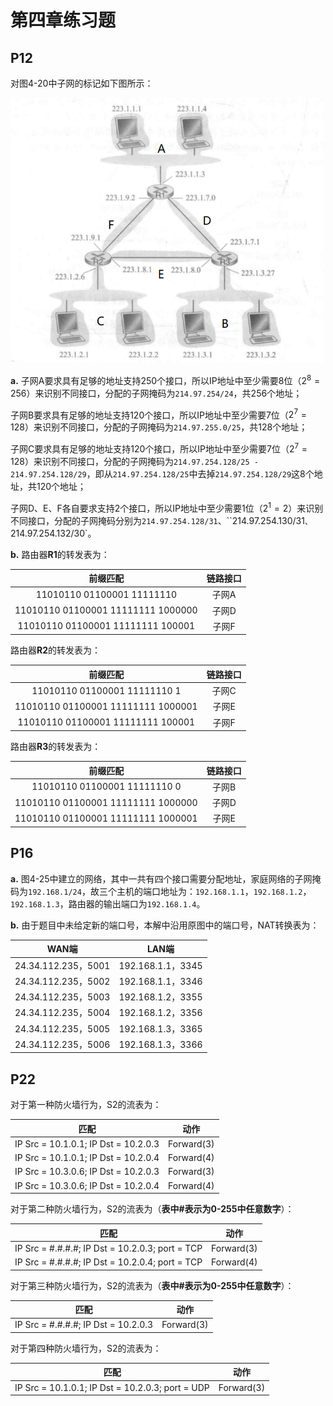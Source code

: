 

# 第四章练习题

## P12

对图4-20中子网的标记如下图所示：

<img src="img/img4.20.png" alt="img4.20.png" style="zoom: 67%;" />

**a.** 子网A要求具有足够的地址支持250个接口，所以IP地址中至少需要8位（$2^{8}=256$）来识别不同接口，分配的子网掩码为`214.97.254/24`，共256个地址；

子网B要求具有足够的地址支持120个接口，所以IP地址中至少需要7位（$2^{7}=128$）来识别不同接口，分配的子网掩码为`214.97.255.0/25`，共128个地址；

子网C要求具有足够的地址支持120个接口，所以IP地址中至少需要7位（$2^{7}=128$）来识别不同接口，分配的子网掩码为`214.97.254.128/25 - 214.97.254.128/29`，即从`214.97.254.128/25`中去掉`214.97.254.128/29`这8个地址，共120个地址；

子网D、E、F各自要求支持2个接口，所以IP地址中至少需要1位（$2^{1}=2$）来识别不同接口，分配的子网掩码分别为`214.97.254.128/31`、``214.97.254.130/31`、`214.97.254.132/30`。

**b.** 路由器**R1**的转发表为：

|              前缀匹配              | 链路接口 |
| :--------------------------------: | :------: |
|     11010110 01100001 11111110     |  子网A   |
| 11010110 01100001 11111111 1000000 |  子网D   |
| 11010110 01100001 11111111 100001  |  子网F   |

路由器**R2**的转发表为：

|              前缀匹配              | 链路接口 |
| :--------------------------------: | :------: |
|    11010110 01100001 11111110 1    |  子网C   |
| 11010110 01100001 11111111 1000001 |  子网E   |
| 11010110 01100001 11111111 100001  |  子网F   |

路由器**R3**的转发表为：

|              前缀匹配              | 链路接口 |
| :--------------------------------: | :------: |
|    11010110 01100001 11111110 0    |  子网B   |
| 11010110 01100001 11111111 1000000 |  子网D   |
| 11010110 01100001 11111111 1000001 |  子网E   |

## P16

**a.** 图4-25中建立的网络，其中一共有四个接口需要分配地址，家庭网络的子网掩码为`192.168.1/24`，故三个主机的端口地址为：`192.168.1.1`，`192.168.1.2`，`192.168.1.3`，路由器的输出端口为`192.168.1.4`。

**b.** 由于题目中未给定新的端口号，本解中沿用原图中的端口号，NAT转换表为：

|        WAN端        |       LAN端       |
| :-----------------: | :---------------: |
| 24.34.112.235，5001 | 192.168.1.1，3345 |
| 24.34.112.235，5002 | 192.168.1.1，3346 |
| 24.34.112.235，5003 | 192.168.1.2，3355 |
| 24.34.112.235，5004 | 192.168.1.2，3356 |
| 24.34.112.235，5005 | 192.168.1.3，3365 |
| 24.34.112.235，5006 | 192.168.1.3，3366 |

## P22

对于第一种防火墙行为，S2的流表为：

|                 匹配                 |    动作    |
| :----------------------------------: | :--------: |
| IP Src = 10.1.0.1; IP Dst = 10.2.0.3 | Forward(3) |
| IP Src = 10.1.0.1; IP Dst = 10.2.0.4 | Forward(4) |
| IP Src = 10.3.0.6; IP Dst = 10.2.0.3 | Forward(3) |
| IP Src = 10.3.0.6; IP Dst = 10.2.0.4 | Forward(4) |

对于第二种防火墙行为，S2的流表为（**表中#表示为0-255中任意数字**）：

|                      匹配                       |    动作    |
| :---------------------------------------------: | :--------: |
| IP Src = #.#.#.#; IP Dst = 10.2.0.3; port = TCP | Forward(3) |
| IP Src = #.#.#.#; IP Dst = 10.2.0.4; port = TCP | Forward(4) |

对于第三种防火墙行为，S2的流表为（**表中#表示为0-255中任意数字**）：

|                匹配                 |    动作    |
| :---------------------------------: | :--------: |
| IP Src = #.#.#.#; IP Dst = 10.2.0.3 | Forward(3) |

对于第四种防火墙行为，S2的流表为：

|                       匹配                       |    动作    |
| :----------------------------------------------: | :--------: |
| IP Src = 10.1.0.1; IP Dst = 10.2.0.3; port = UDP | Forward(3) |

